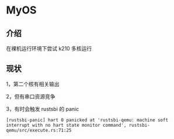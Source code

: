 # MyOS



## 介绍
在裸机运行环境下尝试 k210 多核运行



## 现状
1，第二个核有相关输出

2，但有串口资源竞争

3，有时会触发 rustsbi 的 panic

```
[rustsbi-panic] hart 0 panicked at 'rustsbi-qemu: machine soft interrupt with no hart state monitor command', rustsbi-qemu/src/execute.rs:71:25
```





